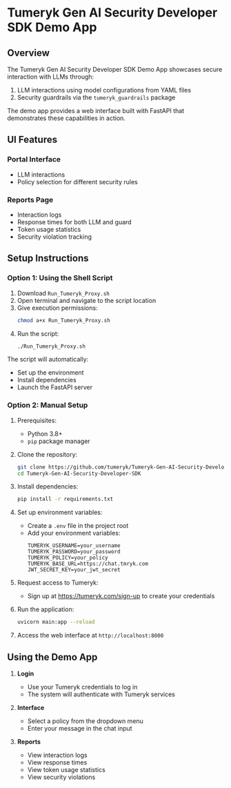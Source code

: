 # Tumeryk Gen AI Security Developer SDK Demo App

## Overview
The Tumeryk Gen AI Security Developer SDK Demo App showcases secure interaction with LLMs through:
1. LLM interactions using model configurations from YAML files
2. Security guardrails via the `tumeryk_guardrails` package

The demo app provides a web interface built with FastAPI that demonstrates these capabilities in action.

## UI Features

### Portal Interface
- LLM interactions 
- Policy selection for different security rules

### Reports Page
- Interaction logs
- Response times for both LLM and guard
- Token usage statistics
- Security violation tracking

## Setup Instructions

### Option 1: Using the Shell Script

1. Download `Run_Tumeryk_Proxy.sh`
2. Open terminal and navigate to the script location
3. Give execution permissions:
   ```bash
   chmod a+x Run_Tumeryk_Proxy.sh
   ```
4. Run the script:
   ```bash
   ./Run_Tumeryk_Proxy.sh
   ```

The script will automatically:
- Set up the environment
- Install dependencies
- Launch the FastAPI server

### Option 2: Manual Setup

1. Prerequisites:
   - Python 3.8+
   - `pip` package manager

2. Clone the repository:
   ```bash
   git clone https://github.com/tumeryk/Tumeryk-Gen-AI-Security-Developer-SDK.git
   cd Tumeryk-Gen-AI-Security-Developer-SDK
   ```

3. Install dependencies:
   ```bash
   pip install -r requirements.txt
   ```

4. Set up environment variables:
   - Create a `.env` file in the project root
   - Add your environment variables:
     ```
     TUMERYK_USERNAME=your_username
     TUMERYK_PASSWORD=your_password
     TUMERYK_POLICY=your_policy
     TUMERYK_BASE_URL=https://chat.tmryk.com
     JWT_SECRET_KEY=your_jwt_secret
     ```

5. Request access to Tumeryk:
   - Sign up at https://tumeryk.com/sign-up to create your credentials

6. Run the application:
   ```bash
   uvicorn main:app --reload
   ```

7. Access the web interface at `http://localhost:8000`

## Using the Demo App

1. **Login**
   - Use your Tumeryk credentials to log in
   - The system will authenticate with Tumeryk services

2. **Interface**
   - Select a policy from the dropdown menu
   - Enter your message in the chat input

3. **Reports**
   - View interaction logs
   - View response times
   - View token usage statistics
   - View security violations


